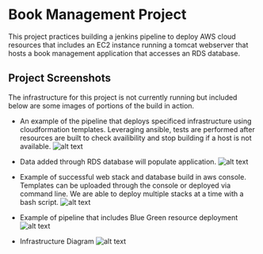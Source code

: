 # Book Management Project
This project practices building a jenkins pipeline to deploy AWS cloud resources that
includes an EC2 instance running a tomcat webserver that hosts a book management application
that accesses an RDS database. 


## Project Screenshots
The infrastructure for this project is not currently running but included
below are some images of portions of the build in action.

- An example of the pipeline that deploys specificed infrastructure 
using cloudformation templates. Leveraging ansible, tests are performed 
after resources are built to check availibility and stop building if a host 
is not available. 
![alt text](https://github.com/jtakaki-matc/Pipeline-Build/blob/main/images/project2-step3-infrastructure-test.jpg)

- Data added through RDS database will populate application.
![alt text](https://github.com/jtakaki-matc/Pipeline-Build/blob/main/images/project2-step2-book-management-staging.jpg)

- Example of successful web stack and database build in aws console. Templates can be uploaded through the console or deployed via command line. We are able to deploy 
multiple stacks at a time with a bash script.
![alt text](https://github.com/jtakaki-matc/Pipeline-Build/blob/main/images/project2-step1-web-stack-output-dev.jpg)

- Example of pipeline that includes Blue Green resource deployment
![alt text](https://github.com/jtakaki-matc/Pipeline-Build/blob/main/images/project3-step1-pipeline.jpg)

- Infrastructure Diagram 
![alt text](https://github.com/jtakaki-matc/Pipeline-Build/blob/main/images/Book%20Management%20Inf.png)
